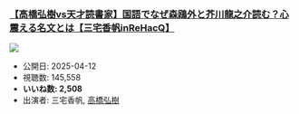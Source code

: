 ### [【高橋弘樹vs天才読書家】国語でなぜ森鴎外と芥川龍之介読む？心震える名文とは【三宅香帆inReHacQ】](https://www.youtube.com/watch?v=XMCys46muUI)
[![](https://img.youtube.com/vi/XMCys46muUI/sddefault.jpg)](https://www.youtube.com/watch?v=XMCys46muUI)
-   公開日: 2025-04-12
-   視聴数: 145,558
-   **いいね数: 2,508**
-   出演者: 三宅香帆, [高橋弘樹](/rehacq_fan/people/高橋弘樹 "wikilink")
